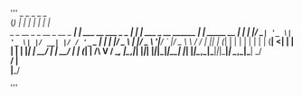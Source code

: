 '''
                         _      _                         _ _                     _            
                        (_)    | |                       | | |                   | |           
 _   _  __ _ _ __  _ __  _  ___| | ___ __ ___  _   _  ___| | | ___ _ __ ______ __| | _____   __
| | | |/ _` | '_ \| '_ \| |/ __| |/ / '_ ` _ \| | | |/ _ \ | |/ _ \ '__|______/ _` |/ _ \ \ / /
| |_| | (_| | | | | | | | | (__|   <| | | | | | |_| |  __/ | |  __/ |        | (_| |  __/\ V / 
 \__, |\__,_|_| |_|_| |_|_|\___|_|\_\_| |_| |_|\__,_|\___|_|_|\___|_|         \__,_|\___| \_/  
  __/ |                                                                                        
 |___/                                                                                         

'''
